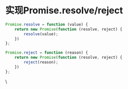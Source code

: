 # 实现Promise.resolve/reject

```javascript
Promise.resolve = function (value) {
    return new Promise(function (resolve, reject) {
        resolve(value);
    })
};
```

```javascript
Promise.reject = function (reason) {
    return new Promise(function (resolve, reject) {
        reject(reason);
    })
};
```

\
